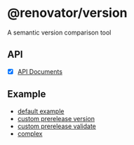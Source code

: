 # @renovator/version

A semantic version comparison tool

## API

- [x] [API Documents](https://branlice.github.io/version/modules.html)

## Example

- [default example](./example/index.html)
- [custom prerelease version](./example/custom-prerelease.html)
- [custom prerelease validate](./example/custom-prerelease-validate.html)
- [complex](./example/complex.html)
